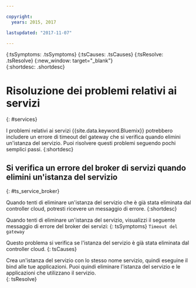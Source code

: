 ```yaml
---

copyright:
  years: 2015, 2017

lastupdated: "2017-11-07"

---
```



{:tsSymptoms: .tsSymptoms}
{:tsCauses: .tsCauses}
{:tsResolve: .tsResolve}
{:new_window: target="_blank"}  
{:shortdesc: .shortdesc}


# Risoluzione dei problemi relativi ai servizi
{: #services}

I problemi relativi ai servizi {{site.data.keyword.Bluemix}} potrebbero includere un errore di timeout del gateway che si verifica quando elimini un'istanza del servizio. Puoi risolvere questi problemi seguendo pochi semplici passi.
{:shortdesc}

## Si verifica un errore del broker di servizi quando elimini un'istanza del servizio
{: #ts_service_broker}

Quando tenti di eliminare un'istanza del servizio che è già stata eliminata dal controller cloud,
potresti ricevere un messaggio di errore.
{:shortdesc}

Quando tenti di eliminare un'istanza del servizio, visualizzi il seguente messaggio di errore del broker dei servizi:
{: tsSymptoms}
`Timeout del gateway`

Questo problema si verifica se
    l'istanza del servizio è già stata eliminata
dal controller cloud.
{: tsCauses}

Crea un'istanza del servizio con lo stesso nome servizio, quindi eseguine il bind alle tue applicazioni. Puoi quindi eliminare l'istanza del servizio e le applicazioni che utilizzano il servizio.   
{: tsResolve}
